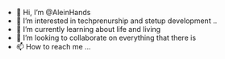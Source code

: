 - 👋 Hi, I’m @AleinHands
- 👀 I’m interested in techprenurship and stetup development ..
- 🌱 I’m currently learning about life and living 
- 💞️ I’m looking to collaborate on everything that there is 
- 📫 How to reach me ...

<!---
AleinHands/AleinHands is a ✨ special ✨ repository because its `README.md` (this file) appears on your GitHub profile.
You can click the Preview link to take a look at your changes.
--->
